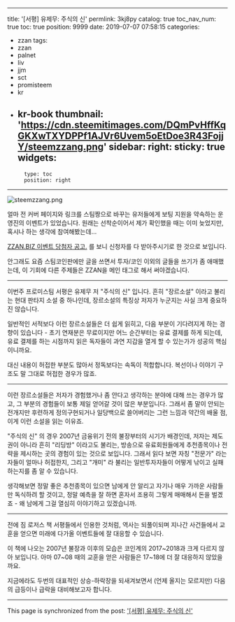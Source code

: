
---
title: '[서평] 유제무: 주식의 신'
permlink: 3kj8py
catalog: true
toc_nav_num: true
toc: true
position: 9999
date: 2019-07-07 07:58:15
categories:
- zzan
tags:
- zzan
- palnet
- liv
- jjm
- sct
- promisteem
- kr
- kr-book
thumbnail: 'https://cdn.steemitimages.com/DQmPvHffKqGKXwTXYDPPf1AJVr6Uvem5oEtDoe3R43FojjY/steemzzang.png'
sidebar:
    right:
        sticky: true
widgets:
    -
        type: toc
        position: right
---


![steemzzang.png](https://cdn.steemitimages.com/DQmPvHffKqGKXwTXYDPPf1AJVr6Uvem5oEtDoe3R43FojjY/steemzzang.png)
<br>

얼마 전 커버 페이지와 링크를 스팀짱으로 바꾸는 유저들에게 보팅 지원을 약속하는 운영진의 이벤트가 있었습니다. 원래는 선착순이어서 제가 확인했을 때는 이미 늦었지만, 혹시나 하는 생각에 참여해봤는데...

[ZZAN.BIZ 이벤트 당첨자 공고.](https://www.steemzzang.com/zzan/@zzan.biz/3ewuql-zzan-biz) 를 보니 신청자를 다 받아주시기로 한 것으로 보입니다.

안그래도 요즘 스팀코인판에만 글을 쓰면서 투자/코인 이외의 글들을 쓰기가 좀 애매했는데, 이 기회에 다른 주제들은 ZZAN을 메인 태그로 해서 써야겠습니다.

---

이번주 프로미스팀 서평은 유제무 저 "주식의 신" 입니다. 흔히 "장르소설" 이라고 불리는 현대 판타지 소설 중 하나인데, 장르소설의 특징상 저자가 누군지는 사실 크게 중요하진 않습니다. 

일반적인 서적보다 이런 장르소설들은 더 쉽게 읽히고, 다음 부분이 기다려지게 하는 경향이 있습니다  - 초기 연재분은 무료이지만 어느 순간부터는 유료 결제를 하게 되는데, 유료 결제를 하는 시점까지 읽은 독자들이 과연 지갑을 열게 할 수 있는가가 성공의 핵심이니까요.  

대신 내용이 허접한 부분도 많아서 정독보다는 속독이 적합합니다. 복선이나 이야기 구조도 말 그대로 허접한 경우가 많죠.

---

이런 장르소설들은 저자가 경험했거나 좀 안다고 생각하는 분야에 대해 쓰는 경우가 많고, 그 부분의 경험들이 보통 제일 얻어갈 것이 많은 부분입니다. 그래서 좀 말이 안되는 전개지만 후련하게 정의구현되거나 일당백으로 쓸어버리는 그런 느낌과 약간의 배울 점, 이게 이런 소설을 읽는 이유죠.

"주식의 신" 의 경우 2007년 금융위기 전의 불장부터의 시기가 배경인데, 저자는 제도권이 아니라 흔히 "리딩방" 이라고도 불리는, 방송으로 유료회원들에게 추천종목이나 전략을 제시하는 곳의 경험이 있는 것으로 보입니다. 그래서 읽다 보면 자칭 "전문가" 라는 자들이 얼마나 허접한지, 그리고 "개미" 라 불리는 일반투자자들이 어떻게 낚이고 실패하는지를 좀 알 수 있습니다.

생각해보면 정말 좋은 추천종목이 있으면 남에게 안 알리고 자기나 매우 가까운 사람들만 독식하려 할 것이고, 정말 예측을 잘 하면 혼자서 조용히 그렇게 매매해서 돈을 벌겠죠 - 왜 남에게 그걸 열심히 이야기하고 있겠습니까. 

---

전에 짐 로저스 책 서평들에서 인용한 것처럼, 역사는 되풀이되며 지나간 사건들에서 교훈을 얻으면 미래에 다가올 이벤트들에 잘 대응할 수 있습니다. 

이 책에 나오는 2007년 불장과 이후의 모습은 코인계의 2017~2018과 크게 다르지 않아 보입니다. 아마 07~08 때의 교훈을 얻은 사람들은 17~18에 더 잘 대응하지 않았을까요.

지금에라도 두번의 대표적인 상승-하락장을 되새겨보면서 (언제 올지는 모르지만) 다음의 급등이나 급락을 대비해보고자 합니다.

- - -

This page is synchronized from the post: ['[서평] 유제무: 주식의 신'](https://steemit.com/@glory7/3kj8py)
